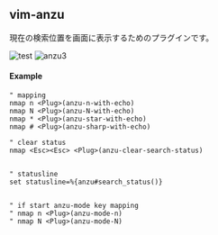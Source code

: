 ## vim-anzu

現在の検索位置を画面に表示するためのプラグインです。

![test](https://f.cloud.github.com/assets/214488/999607/67346324-0a34-11e3-8264-158c8865d669.gif)
![anzu3](https://f.cloud.github.com/assets/214488/1506514/25dc147c-4930-11e3-9780-a81c8ae7e087.gif)


#### Example

```vim
" mapping
nmap n <Plug>(anzu-n-with-echo)
nmap N <Plug>(anzu-N-with-echo)
nmap * <Plug>(anzu-star-with-echo)
nmap # <Plug>(anzu-sharp-with-echo)

" clear status
nmap <Esc><Esc> <Plug>(anzu-clear-search-status)


" statusline
set statusline=%{anzu#search_status()}


" if start anzu-mode key mapping
" nmap n <Plug>(anzu-mode-n)
" nmap N <Plug>(anzu-mode-N)
```



